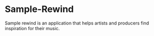 # Sample-Rewind
Sample rewind is an application that helps artists and producers find inspiration for their music.
